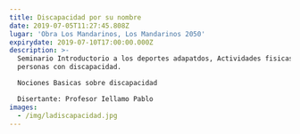 ```yaml
---
title: Discapacidad por su nombre
date: 2019-07-05T11:27:45.808Z
lugar: 'Obra Los Mandarinos, Los Mandarinos 2050'
expirydate: 2019-07-10T17:00:00.000Z
description: >-
  Seminario Introductorio a los deportes adapatdos, Actividades fisicas para
  personas con discapacidad.

  Nociones Basicas sobre discapacidad

  Disertante: Profesor Iellamo Pablo
images:
  - /img/ladiscapacidad.jpg
---
```


